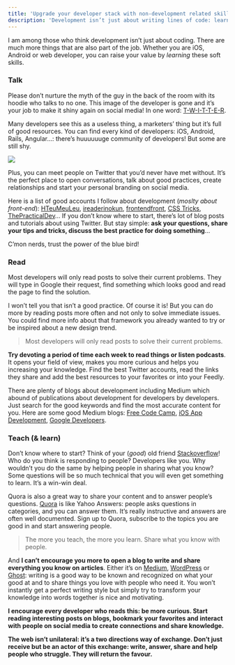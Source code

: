 ```yaml
---
title: 'Upgrade your developer stack with non-development related skills'
description: 'Development isn’t just about writing lines of code: learn how these soft skills can make you a better developer.'
---
```


I am among those who think development isn’t just about coding. There are much more things that are also part of the job. Whether you are iOS, Android or web developer, you can raise your value by *learning* these soft skills.

### Talk

Please don’t nurture the myth of the guy in the back of the room with its hoodie who talks to no one. This image of the developer is gone and it’s your job to make it shiny again on social media! In one word: [T-W-I-T-T-E-R](http://twitter.com).

Many developers see this as a useless thing, a marketers’ thing but it’s full of good resources. You can find every kind of developers: iOS, Android, Rails, Angular…: there’s huuuuuuge community of developers! But some are still shy.

![](https://cdn-images-1.medium.com/max/4000/1*Mrf2mBcygusW16DxVK3e9w.jpeg)

Plus, you can meet people on Twitter that you’d never have met without. It’s the perfect place to open conversations, talk about good practices, create relationships and start your personal branding on social media.

Here is a list of good accounts I follow about development (*moslty about front-end*): [HTeuMeuLeu](https://twitter.com/HTeuMeuLeu), [ireaderinokun](https://twitter.com/ireaderinokun), [frontendfront](https://twitter.com/frontendfront), [CSS Tricks](https://twitter.com/Real_CSS_Tricks), [ThePracticalDev](https://twitter.com/ThePracticalDev)… If you don’t know where to start, there’s lot of blog posts and tutorials about using Twitter. But stay simple: **ask your questions, share your tips and tricks, discuss the best practice for doing something**…

C’mon nerds, trust the power of the blue bird!

### Read

Most developers will only read posts to solve their current problems. They will type in Google their request, find something which looks good and read the page to find the solution.

I won’t tell you that isn’t a good practice. Of course it is! But you can do more by reading posts more often and not only to solve immediate issues. You could find more info about that framework you already wanted to try or be inspired about a new design trend.

> Most developers will only read posts to solve their current problems.

**Try devoting a period of time each week to read things or listen podcasts**. It opens your field of view, makes you more curious and helps you increasing your knowledge. Find the best Twitter accounts, read the links they share and add the best resources to your favorites or into your Feedly.

There are plenty of blogs about development including Medium which abound of publications about development for developers by developers. Just search for the good keywords and find the most accurate content for you. Here are some good Medium blogs:
[Free Code Camp](https://medium.freecodecamp.com), [iOS App Development](https://medium.com/ios-os-x-development), [Google Developers](https://medium.com/google-developers).

### Teach (& learn)

Don’t know where to start? Think of your (*good*) old friend [Stackoverflow](http://stackoverflow.com)! Who do you think is responding to people? Developers like you. Why wouldn’t you do the same by helping people in sharing what you know? Some questions will be so much technical that you will even get something to learn. It’s a win-win deal.

Quora is also a great way to share your content and to answer people’s questions. [Quora](http://quora.com) is like Yahoo Answers: people asks questions in categories, and you can answer them. It’s really instructive and answers are often well documented. Sign up to Quora, subscribe to the topics you are good in and start answering people.

> The more you teach, the more you learn. Share what you know with people.

And **I can’t encourage you more to open a blog to write and share everything you know on articles**. Either it’s on [Medium](http://medium.com), [WordPress](http://wordpress.org) or [Ghost](http://ghost.org): writing is a good way to be known and recognized on what your good at and to share things you love with people who need it. You won’t instantly get a perfect writing style but simply try to transform your knowledge into words together is nice and motivating.

**I encourage every developer who reads this: be more curious. Start reading interesting posts on blogs, bookmark your favorites and interact with people on social media to create connections and share knowledge.**

**The web isn’t unilateral: it’s a two directions way of exchange. Don’t just receive but be an actor of this exchange: write, answer, share and help people who struggle. They will return the favour.**
